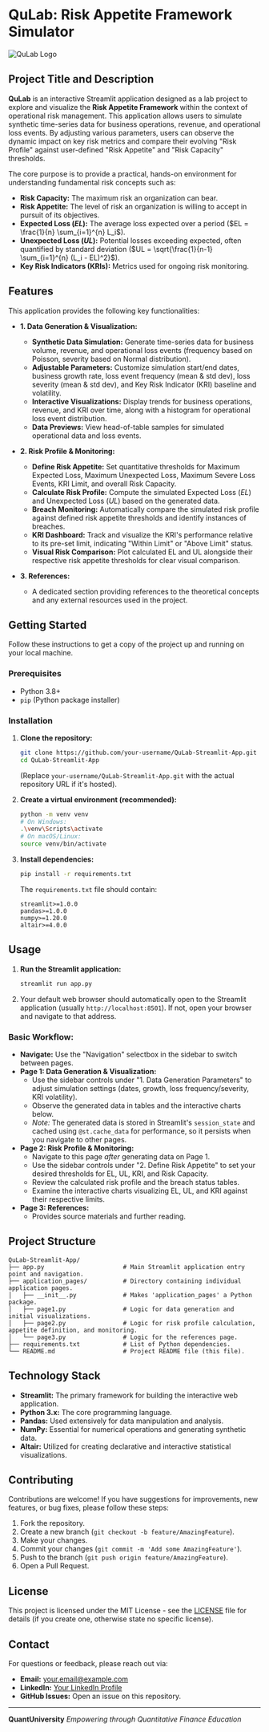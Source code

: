 # QuLab: Risk Appetite Framework Simulator

![QuLab Logo](https://www.quantuniversity.com/assets/img/logo5.jpg)

## Project Title and Description

**QuLab** is an interactive Streamlit application designed as a lab project to explore and visualize the **Risk Appetite Framework** within the context of operational risk management. This application allows users to simulate synthetic time-series data for business operations, revenue, and operational loss events. By adjusting various parameters, users can observe the dynamic impact on key risk metrics and compare their evolving "Risk Profile" against user-defined "Risk Appetite" and "Risk Capacity" thresholds.

The core purpose is to provide a practical, hands-on environment for understanding fundamental risk concepts such as:

*   **Risk Capacity:** The maximum risk an organization can bear.
*   **Risk Appetite:** The level of risk an organization is willing to accept in pursuit of its objectives.
*   **Expected Loss ($EL$):** The average loss expected over a period ($EL = \frac{1}{n} \sum_{i=1}^{n} L_i$).
*   **Unexpected Loss ($UL$):** Potential losses exceeding expected, often quantified by standard deviation ($UL = \sqrt{\frac{1}{n-1} \sum_{i=1}^{n} (L_i - EL)^2}$).
*   **Key Risk Indicators (KRIs):** Metrics used for ongoing risk monitoring.

## Features

This application provides the following key functionalities:

*   **1. Data Generation & Visualization:**
    *   **Synthetic Data Simulation:** Generate time-series data for business volume, revenue, and operational loss events (frequency based on Poisson, severity based on Normal distribution).
    *   **Adjustable Parameters:** Customize simulation start/end dates, business growth rate, loss event frequency (mean & std dev), loss severity (mean & std dev), and Key Risk Indicator (KRI) baseline and volatility.
    *   **Interactive Visualizations:** Display trends for business operations, revenue, and KRI over time, along with a histogram for operational loss event distribution.
    *   **Data Previews:** View head-of-table samples for simulated operational data and loss events.

*   **2. Risk Profile & Monitoring:**
    *   **Define Risk Appetite:** Set quantitative thresholds for Maximum Expected Loss, Maximum Unexpected Loss, Maximum Severe Loss Events, KRI Limit, and overall Risk Capacity.
    *   **Calculate Risk Profile:** Compute the simulated Expected Loss ($EL$) and Unexpected Loss ($UL$) based on the generated data.
    *   **Breach Monitoring:** Automatically compare the simulated risk profile against defined risk appetite thresholds and identify instances of breaches.
    *   **KRI Dashboard:** Track and visualize the KRI's performance relative to its pre-set limit, indicating "Within Limit" or "Above Limit" status.
    *   **Visual Risk Comparison:** Plot calculated EL and UL alongside their respective risk appetite thresholds for clear visual comparison.

*   **3. References:**
    *   A dedicated section providing references to the theoretical concepts and any external resources used in the project.

## Getting Started

Follow these instructions to get a copy of the project up and running on your local machine.

### Prerequisites

*   Python 3.8+
*   `pip` (Python package installer)

### Installation

1.  **Clone the repository:**
    ```bash
    git clone https://github.com/your-username/QuLab-Streamlit-App.git
    cd QuLab-Streamlit-App
    ```
    (Replace `your-username/QuLab-Streamlit-App.git` with the actual repository URL if it's hosted).

2.  **Create a virtual environment (recommended):**
    ```bash
    python -m venv venv
    # On Windows:
    .\venv\Scripts\activate
    # On macOS/Linux:
    source venv/bin/activate
    ```

3.  **Install dependencies:**
    ```bash
    pip install -r requirements.txt
    ```
    The `requirements.txt` file should contain:
    ```
    streamlit>=1.0.0
    pandas>=1.0.0
    numpy>=1.20.0
    altair>=4.0.0
    ```

## Usage

1.  **Run the Streamlit application:**
    ```bash
    streamlit run app.py
    ```
2.  Your default web browser should automatically open to the Streamlit application (usually `http://localhost:8501`). If not, open your browser and navigate to that address.

### Basic Workflow:

*   **Navigate:** Use the "Navigation" selectbox in the sidebar to switch between pages.
*   **Page 1: Data Generation & Visualization:**
    *   Use the sidebar controls under "1. Data Generation Parameters" to adjust simulation settings (dates, growth, loss frequency/severity, KRI volatility).
    *   Observe the generated data in tables and the interactive charts below.
    *   *Note:* The generated data is stored in Streamlit's `session_state` and cached using `@st.cache_data` for performance, so it persists when you navigate to other pages.
*   **Page 2: Risk Profile & Monitoring:**
    *   Navigate to this page *after* generating data on Page 1.
    *   Use the sidebar controls under "2. Define Risk Appetite" to set your desired thresholds for EL, UL, KRI, and Risk Capacity.
    *   Review the calculated risk profile and the breach status tables.
    *   Examine the interactive charts visualizing EL, UL, and KRI against their respective limits.
*   **Page 3: References:**
    *   Provides source materials and further reading.

## Project Structure

```
QuLab-Streamlit-App/
├── app.py                      # Main Streamlit application entry point and navigation.
├── application_pages/          # Directory containing individual application pages.
│   ├── __init__.py             # Makes 'application_pages' a Python package.
│   ├── page1.py                # Logic for data generation and initial visualizations.
│   ├── page2.py                # Logic for risk profile calculation, appetite definition, and monitoring.
│   └── page3.py                # Logic for the references page.
├── requirements.txt            # List of Python dependencies.
└── README.md                   # Project README file (this file).
```

## Technology Stack

*   **Streamlit:** The primary framework for building the interactive web application.
*   **Python 3.x:** The core programming language.
*   **Pandas:** Used extensively for data manipulation and analysis.
*   **NumPy:** Essential for numerical operations and generating synthetic data.
*   **Altair:** Utilized for creating declarative and interactive statistical visualizations.

## Contributing

Contributions are welcome! If you have suggestions for improvements, new features, or bug fixes, please follow these steps:

1.  Fork the repository.
2.  Create a new branch (`git checkout -b feature/AmazingFeature`).
3.  Make your changes.
4.  Commit your changes (`git commit -m 'Add some AmazingFeature'`).
5.  Push to the branch (`git push origin feature/AmazingFeature`).
6.  Open a Pull Request.

## License

This project is licensed under the MIT License - see the [LICENSE](LICENSE) file for details (if you create one, otherwise state no specific license).

## Contact

For questions or feedback, please reach out via:

*   **Email:** your.email@example.com
*   **LinkedIn:** [Your LinkedIn Profile](https://www.linkedin.com/in/yourprofile)
*   **GitHub Issues:** Open an issue on this repository.

---
**QuantUniversity**
_Empowering through Quantitative Finance Education_
